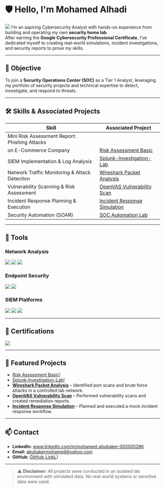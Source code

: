 # 🛡️ Hello, I'm Mohamed Alhadi 
<a href="https://www.linkedin.com/in/mohamed-abubaker-002005286"><img src="https://img.shields.io/badge/-LinkedIn-0072b1?&style=for-the-badge&logo=linkedin&logoColor=white" /></a>
I’m an aspiring Cybersecurity Analyst with hands-on experience from building and operating my own **security home lab**.  
After earning the **Google Cybersecurity Professional Certificate**, I’ve dedicated myself to creating real-world simulations, incident investigations, and security reports to prove my skills.

---

## 🎯 Objective
To join a **Security Operations Center (SOC)** as a Tier 1 Analyst, leveraging my portfolio of security projects and technical expertise to detect, investigate, and respond to threats.

---

## 🛠 Skills & Associated Projects

| Skill                                         | Associated Project |
|-----------------------------------------------|--------------------|
|Mini Risk Assessment Report: Phishing Attacks
  on E-Commerce Company                        |<a href="https://github.com/MAlhadi63/Risk Assessment Basic/tree/main">Risk Assessment Basic</a>|
| SIEM Implementation & Log Analysis           | <a href="https://github.com/MAlhadi63/Splunk-Investigation-Lab/tree/main">Splunk-Investigation-Lab</a>|
| Network Traffic Monitoring & Attack Detection | [Wireshark Packet Analysis](./projects/network-traffic-analysis) |
| Vulnerability Scanning & Risk Assessment     | [OpenVAS Vulnerability Scan](./projects/vulnerability-scanning) |
| Incident Response Planning & Execution       | [Incident Response Simulation](./projects/incident-response) |
| Security Automation (SOAR)                   | [SOC Automation Lab](./projects/soc-automation) |

---

## 🧰 Tools

### **Network Analysis**
<div>
    <img src="https://img.shields.io/badge/-Wireshark-1679A7?&style=for-the-badge&logo=Wireshark&logoColor=white" />
    <img src="https://img.shields.io/badge/-Suricata-EF3B2D?&style=for-the-badge&logo=Suricata&logoColor=white" />
    <img src="https://img.shields.io/badge/-Zeek-777BB4?&style=for-the-badge&logo=Zeek&logoColor=white" />
</div>

### **Endpoint Security**
<div>
    <img src="https://img.shields.io/badge/-Microsoft_Defender_for_Endpoint-00A4EF?&style=for-the-badge&logo=Microsoft&logoColor=white" />
    <img src="https://img.shields.io/badge/-Velociraptor-4B275F?&style=for-the-badge&logo=Velociraptor&logoColor=white" />
</div>

### **SIEM Platforms**
<div>
    <img src="https://img.shields.io/badge/-Splunk-000000?&style=for-the-badge&logo=Splunk&logoColor=white" />
    <img src="https://img.shields.io/badge/-Elastic-005571?&style=for-the-badge&logo=Elastic&logoColor=white" />
    <img src="https://img.shields.io/badge/-Security_Onion-800000?&style=for-the-badge&logoColor=white" />
</div>

---

## 📜 Certifications
<div>
<img src="https://img.shields.io/badge/-Google_Cybersecurity_Professional-4285F4?&style=for-the-badge&logo=Google&logoColor=white" />

</div>

---

## 📂 Featured Projects
- <a href="https://github.com/MAlhadi63/Risk Assessment Basic/tree/main](https://github.com/MAlhadi63/MAlhadi63/blob/97bfdb946942f01411d079f90f4e624a50f0437c/phishing_risk_report.md">Risk Assessment Basic</a>|
-  <a href="https://github.com/MAlhadi63/Splunk-Investigation-Lab/tree/main">Splunk-Investigation-Lab</a>|
- **[Wireshark Packet Analysis](./projects/network-traffic-analysis)** – Identified port scans and brute force attacks in a controlled lab network.
- **[OpenVAS Vulnerability Scan](./projects/vulnerability-scanning)** – Performed vulnerability scans and created remediation reports.
- **[Incident Response Simulation](./projects/incident-response)** – Planned and executed a mock incident response workflow.

---

## 📫 Contact
- **LinkedIn:** www.linkedin.com/in/mohamed-abubaker-002005286
- **Email:** abubakermohamed@yahoo.com
- **GitHub:** <a href="https://github.com/MAlhadi63/MAlhadi63.git">GitHub-LinkL</a>)

---

> ⚠️ **Disclaimer:** All projects were conducted in an isolated lab environment with simulated data. No real-world systems or sensitive data were used.
